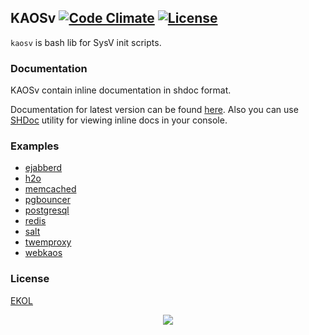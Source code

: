 ## KAOSv [![Code Climate](https://codeclimate.com/github/essentialkaos/kaosv/badges/gpa.svg)](https://codeclimate.com/github/essentialkaos/kaosv) [![License](https://gh.kaos.io/ekol.svg)](https://essentialkaos.com/ekol)

`kaosv` is bash lib for SysV init scripts.

### Documentation

KAOSv contain inline documentation in shdoc format.

Documentation for latest version can be found [here](https://docs.kaos.io/kaosv/). Also you can use [SHDoc](https://github.com/essentialkaos/shdoc) utility for viewing inline docs in your console.

### Examples

* [ejabberd](https://github.com/essentialkaos/kaos-repo/blob/master/ejabberd/SOURCES/ejabberd.init)
* [h2o](https://github.com/essentialkaos/kaos-repo/blob/master/h2o/SOURCES/h2o.init)
* [memcached](https://github.com/essentialkaos/kaos-repo/blob/master/memcached/SOURCES/memcached.init)
* [pgbouncer](https://github.com/essentialkaos/kaos-repo/blob/master/pgbouncer/SOURCES/pgbouncer.init)
* [postgresql](https://github.com/essentialkaos/kaos-repo/blob/master/postgresql-94/SOURCES/postgresql.init)
* [redis](https://github.com/essentialkaos/kaos-repo/blob/master/redis/SOURCES/redis.init)
* [salt](https://github.com/essentialkaos/kaos-repo/blob/master/salt/SOURCES/salt-master.init)
* [twemproxy](https://github.com/essentialkaos/kaos-repo/blob/master/twemproxy/SOURCES/twemproxy.init)
* [webkaos](https://github.com/essentialkaos/webkaos/blob/master/SOURCES/webkaos.init)

### License

[EKOL](https://essentialkaos.com/ekol)

<p align="center"><a href="https://essentialkaos.com"><img src="https://gh.kaos.io/ekgh.svg"/></a></p>
